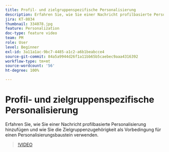 ```yaml
---
title: Profil- und zielgruppenspezifische Personalisierung
description: Erfahren Sie, wie Sie einer Nachricht profilbasierte Personalisierung hinzufügen und wie Sie die Zielgruppenzugehörigkeit als Vorbedingung für einen Personalisierungsbaustein verwenden.
jira: KT-8034
thumbnail: 334078.jpg
feature: Personalization
doc-type: feature video
team: PM
role: User
level: Beginner
exl-id: 3a11a1ac-9bc7-4485-a1c2-a6b1beabcce4
source-git-commit: 84a5a9944d26f1a11bb65b5caebec9aaa4316392
workflow-type: tm+mt
source-wordcount: '56'
ht-degree: 100%

---
```


# Profil- und zielgruppenspezifische Personalisierung

Erfahren Sie, wie Sie einer Nachricht profilbasierte Personalisierung hinzufügen und wie Sie die Zielgruppenzugehörigkeit als Vorbedingung für einen Personalisierungsbaustein verwenden.

>[!VIDEO](https://video.tv.adobe.com/v/334078?quality=12&learn=on)
